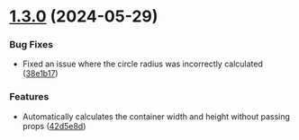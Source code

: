 # [1.3.0](https://github.com/YMNNs/react-measurements-ts/compare/v1.2.1...v1.3.0) (2024-05-29)

### Bug Fixes

- Fixed an issue where the circle radius was incorrectly calculated ([38e1b17](https://github.com/YMNNs/react-measurements-ts/commit/38e1b178be0788373a6f517eaa07e706dde4e28d))

### Features

- Automatically calculates the container width and height without passing props ([42d5e8d](https://github.com/YMNNs/react-measurements-ts/commit/42d5e8d21ab251636167a1efa1c9e54ab975e99b))
